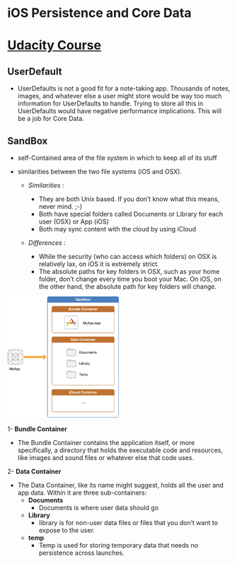 # iOS Persistence and Core Data

# [Udacity Course](https://classroom.udacity.com/courses/ud325)

##  **UserDefault**
- UserDefaults is not a good fit for a note-taking app. Thousands of notes, images, and whatever else a user might store would be way too much information for UserDefaults to handle. Trying to store all this in UserDefaults would have negative performance implications. This will be a job for Core Data.
## **SandBox**
- self-Contained area of the file system  in which to keep all of its stuff
- similarities between the two file systems (iOS and OSX).

    - *Similarities* :
        - They are both Unix based. If you don’t know what this means, never mind. ;-)
        - Both have special folders called Documents or Library for each user (OSX) or App (iOS)
        - Both may sync content with the cloud by using iCloud  

    - *Differences* :
        - While the security (who can access which folders) on OSX is relatively lax, on iOS it is extremely strict.
        - The absolute paths for key folders in OSX, such as your home folder, don’t change every time you boot your Mac. On iOS, on the other hand, the absolute path for key folders will change.
    
<img src="assets/ios_app_layout_2x.png" width="50%" />

1- **Bundle Container**
- The Bundle Container contains the application itself, or more specifically, a directory that holds the executable code and resources, like images and sound files or whatever else that code uses.

2- **Data Container**
- The Data Container, like its name might suggest, holds all the user and app data. Within it are three sub-containers:
    - **Documents**
        - Documents is where user data should go
    - **Library**
        - library is for non-user data files or files that you don’t want to expose to the user.
    - **temp**
        - Temp is used for storing temporary data that needs no persistence across launches.
